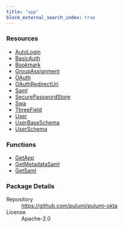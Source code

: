 ```yaml
---
title: "app"
block_external_search_index: true
---
```


<!-- WARNING: this file was generated by Pulumi Docs Generator. -->
<!-- Do not edit by hand unless you're certain you know what you are doing! -->


<h3>Resources</h3>
<ul class="api">
    <li><a href="autologin" title="AutoLogin"><span class="symbol resource"></span>AutoLogin</a></li>
    <li><a href="basicauth" title="BasicAuth"><span class="symbol resource"></span>BasicAuth</a></li>
    <li><a href="bookmark" title="Bookmark"><span class="symbol resource"></span>Bookmark</a></li>
    <li><a href="groupassignment" title="GroupAssignment"><span class="symbol resource"></span>GroupAssignment</a></li>
    <li><a href="oauth" title="OAuth"><span class="symbol resource"></span>OAuth</a></li>
    <li><a href="oauthredirecturi" title="OAuthRedirectUri"><span class="symbol resource"></span>OAuthRedirectUri</a></li>
    <li><a href="saml" title="Saml"><span class="symbol resource"></span>Saml</a></li>
    <li><a href="securepasswordstore" title="SecurePasswordStore"><span class="symbol resource"></span>SecurePasswordStore</a></li>
    <li><a href="swa" title="Swa"><span class="symbol resource"></span>Swa</a></li>
    <li><a href="threefield" title="ThreeField"><span class="symbol resource"></span>ThreeField</a></li>
    <li><a href="user" title="User"><span class="symbol resource"></span>User</a></li>
    <li><a href="userbaseschema" title="UserBaseSchema"><span class="symbol resource"></span>UserBaseSchema</a></li>
    <li><a href="userschema" title="UserSchema"><span class="symbol resource"></span>UserSchema</a></li>
</ul>

<h3>Functions</h3>
<ul class="api">
    <li><a href="getapp" title="GetApp"><span class="symbol function"></span>GetApp</a></li>
    <li><a href="getmetadatasaml" title="GetMetadataSaml"><span class="symbol function"></span>GetMetadataSaml</a></li>
    <li><a href="getsaml" title="GetSaml"><span class="symbol function"></span>GetSaml</a></li>
</ul>

<h3>Package Details</h3>
<dl class="package-details">
	<dt>Repository</dt>
	<dd><a href="https://github.com/pulumi/pulumi-okta">https://github.com/pulumi/pulumi-okta</a></dd>
	<dt>License</dt>
	<dd>Apache-2.0</dd>
    
</dl>

